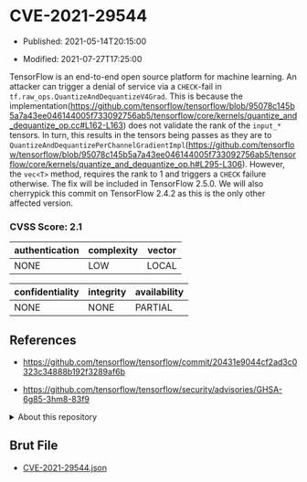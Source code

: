 # CVE-2021-29544

- Published: 2021-05-14T20:15:00

- Modified: 2021-07-27T17:25:00

TensorFlow is an end-to-end open source platform for machine learning. An attacker can trigger a denial of service via a `CHECK`-fail in `tf.raw_ops.QuantizeAndDequantizeV4Grad`. This is because the implementation(https://github.com/tensorflow/tensorflow/blob/95078c145b5a7a43ee046144005f733092756ab5/tensorflow/core/kernels/quantize_and_dequantize_op.cc#L162-L163) does not validate the rank of the `input_*` tensors. In turn, this results in the tensors being passes as they are to `QuantizeAndDequantizePerChannelGradientImpl`(https://github.com/tensorflow/tensorflow/blob/95078c145b5a7a43ee046144005f733092756ab5/tensorflow/core/kernels/quantize_and_dequantize_op.h#L295-L306). However, the `vec<T>` method, requires the rank to 1 and triggers a `CHECK` failure otherwise. The fix will be included in TensorFlow 2.5.0. We will also cherrypick this commit on TensorFlow 2.4.2 as this is the only other affected version.

### CVSS Score: **2.1**

| authentication | complexity | vector |
| --- | --- | --- |
| NONE | LOW | LOCAL |

| confidentiality | integrity | availability |
| --- | --- | --- |
| NONE | NONE | PARTIAL |

## References

* https://github.com/tensorflow/tensorflow/commit/20431e9044cf2ad3c0323c34888b192f3289af6b

* https://github.com/tensorflow/tensorflow/security/advisories/GHSA-6g85-3hm8-83f9

<details>
<summary>About this repository</summary> 

  This repository is part of the project [Live Hack CVE](https://github.com/Live-Hack-CVE). Main website can be found [www.live-hack.org](https://www.live-hack.org) 
  
  Made by [Sn0wAlice](https://github.com/Sn0wAlice) for the people that care about security and need to have a feed of the latest CVEs. Hope you enjoy it, don't forget to star the repo and follow me on [Twitter](https://twitter.com/Sn0wAlice) and [Github](https://github.com/Sn0wAlice). And that is my [personnal website](https://www.alice-snow.me/)

  - [Home Page](https://github.com/Live-Hack-CVE)
  - [Framework](https://github.com/Live-Hack-CVE/cve-framework)
  - [CVE database](https://github.com/Live-Hack-CVE/full_database)
  - [Changelog](https://github.com/Live-Hack-CVE/Changelog)
</details>

## Brut File

* [CVE-2021-29544.json](https://raw.githubusercontent.com/Live-Hack-CVE/full_database/main/cves/2021/CVE-2021-29544.json)

